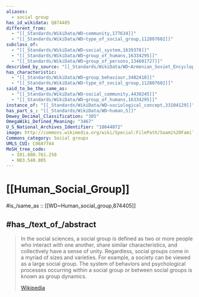 ```yaml
---
aliases:
  - social group
has_id_wikidata: Q874405
different_from:
  - "[[_Standards/WikiData/WD~community,177634]]"
  - "[[_Standards/WikiData/WD~type_of_social_group,112807602]]"
subclass_of:
  - "[[_Standards/WikiData/WD~social_system,1639378]]"
  - "[[_Standards/WikiData/WD~group_of_humans,16334295]]"
  - "[[_Standards/WikiData/WD~group_of_persons,134601727]]"
described_by_source: "[[_Standards/WikiData/WD~Armenian_Soviet_Encyclopedia,2657718]]"
has_characteristic:
  - "[[_Standards/WikiData/WD~group_behaviour,3482410]]"
  - "[[_Standards/WikiData/WD~type_of_social_group,112807602]]"
said_to_be_the_same_as:
  - "[[_Standards/WikiData/WD~social_community,4430245]]"
  - "[[_Standards/WikiData/WD~group_of_humans,16334295]]"
instance_of: "[[_Standards/WikiData/WD~sociological_concept,33104129]]"
has_part_s_: "[[_Standards/WikiData/WD~human,5]]"
Dewey_Decimal_Classification: "305"
OmegaWiki_Defined_Meaning: "3467"
U_S_National_Archives_Identifier: "10644072"
image: http://commons.wikimedia.org/wiki/Special:FilePath/Saami%20Family%201900.jpg
Commons_category: Social groups
UMLS_CUI: C0687744
MeSH_tree_code:
  - I01.880.761.250
  - N03.540.805
---
```


# [[Human_Social_Group]] 

#is_/same_as :: [[WD~Human_social_group,874405]] 

## #has_/text_of_/abstract 

> In the social sciences, a social group is defined as two or more people who interact with one another, share similar characteristics, and collectively have a sense of unity. Regardless, social groups come in a myriad of sizes and varieties. For example, a society can be viewed as a large social group. The system of behaviors and psychological processes occurring within a social group or between social groups is known as group dynamics.
>
> [Wikipedia](https://en.wikipedia.org/wiki/Social%20group) 





